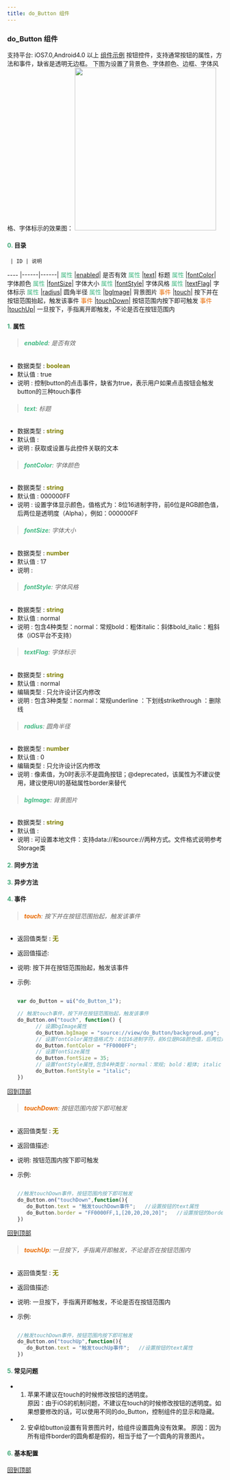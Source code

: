 ```yaml
---
title: do_Button 组件
---
```


### do_Button 组件

 支持平台: iOS7.0,Android4.0 以上
 [组件示例](https://github.com/do-api/docs-example/tree/master/source/view/do_Button)
 按钮控件，支持通常按钮的属性，方法和事件，缺省是透明无边框。
 下图为设置了背景色、字体颜色、边框、字体风格、字体标示的效果图：
 <img src="../../images/button.png" width="330" height="380" />

#### <font color ='#40A977'>**0.**</font> 目录

     | ID | 说明
---- |------|------|
<font color ='#42b983'>属性</font>  |[enabled](#enabled)| 是否有效
<font color ='#42b983'>属性</font>  |[text](#text)| 标题
<font color ='#42b983'>属性</font>  |[fontColor](#fontColor)| 字体颜色
<font color ='#42b983'>属性</font>  |[fontSize](#fontSize)| 字体大小
<font color ='#42b983'>属性</font>  |[fontStyle](#fontStyle)| 字体风格
<font color ='#42b983'>属性</font>  |[textFlag](#textFlag)| 字体标示
<font color ='#42b983'>属性</font>  |[radius](#radius)| 圆角半径
<font color ='#42b983'>属性</font>  |[bgImage](#bgImage)| 背景图片
<font color ='#e96900'>事件</font>  |[touch](#touch)| 按下并在按钮范围抬起，触发该事件
<font color ='#e96900'>事件</font>  |[touchDown](#touchDown)| 按钮范围内按下即可触发
<font color ='#e96900'>事件</font>  |[touchUp](#touchUp)| 一旦按下，手指离开即触发，不论是否在按钮范围内

#### <font color ='#40A977'>**1.**</font> 属性

>###### <span id=enabled><font color ='#42b983'>**enabled**</font></span>: 是否有效

- 数据类型 : <font color ='#808000'>**boolean**</font>
- 默认值 : true
- 说明 : 控制button的点击事件，缺省为true，表示用户如果点击按钮会触发button的三种touch事件

>###### <span id=text><font color ='#42b983'>**text**</font></span>: 标题

- 数据类型 : <font color ='#808000'>**string**</font>
- 默认值 :
- 说明 : 获取或设置与此控件关联的文本

>###### <span id=fontColor><font color ='#42b983'>**fontColor**</font></span>: 字体颜色

- 数据类型 : <font color ='#808000'>**string**</font>
- 默认值 : 000000FF
- 说明 : 设置字体显示颜色，值格式为：8位16进制字符，前6位是RGB颜色值，后两位是透明度（Alpha），例如：000000FF

>###### <span id=fontSize><font color ='#42b983'>**fontSize**</font></span>: 字体大小

- 数据类型 : <font color ='#808000'>**number**</font>
- 默认值 : 17
- 说明 :

>###### <span id=fontStyle><font color ='#42b983'>**fontStyle**</font></span>: 字体风格

- 数据类型 : <font color ='#808000'>**string**</font>
- 默认值 : normal
- 说明 : 包含4种类型：normal：常规bold：粗体italic：斜体bold_italic：粗斜体（iOS平台不支持）

>###### <span id=textFlag><font color ='#42b983'>**textFlag**</font></span>: 字体标示

- 数据类型 : <font color ='#808000'>**string**</font>
- 默认值 : normal
- 编辑类型 : 只允许设计区内修改
- 说明 : 包含3种类型：normal：常规underline ：下划线strikethrough ：删除线

>###### <span id=radius><font color ='#42b983'>**radius**</font></span>: 圆角半径

- 数据类型 : <font color ='#808000'>**number**</font>
- 默认值 : 0
- 编辑类型 : 只允许设计区内修改
- 说明 : 像素值，为0时表示不是圆角按钮；@deprecated，该属性为不建议使用，建议使用UI的基础属性border来替代

>###### <span id=bgImage><font color ='#42b983'>**bgImage**</font></span>: 背景图片

- 数据类型 : <font color ='#808000'>**string**</font>
- 默认值 :
- 说明 : 可设置本地文件：支持data://和source://两种方式。文件格式说明参考Storage类

#### <font color ='#40A977'>**2.**</font> 同步方法

#### <font color ='#40A977'>**3.**</font> 异步方法


#### <font color ='#40A977'>**4.**</font> 事件

>###### <span id=touch><font color ='#e96900'>**touch**</font></span>: 按下并在按钮范围抬起，触发该事件

- 返回值类型 : <font color ='#808000'>**无**</font>
- 返回值描述:
- 说明: 按下并在按钮范围抬起，触发该事件
- 示例:

  ```javascript

  var do_Button = ui("do_Button_1");

  // 触发touch事件，按下并在按钮范围抬起，触发该事件
  do_Button.on("touch", function() {
    	// 设置bgImage属性
    	do_Button.bgImage = "source://view/do_Button/backgroud.png";
    	// 设置fontColor属性值格式为：8位16进制字符，前6位是RGB颜色值，后两位是透明度(Alpha)
    	do_Button.fontColor = "FF0000FF";
    	// 设置fontSize属性
    	do_Button.fontSize = 35;
    	// 设置fontStyle属性,包含4种类型：normal：常规; bold：粗体; italic：斜体; bold_italic：粗斜体（iOS平台不支持）
    	do_Button.fontStyle = "italic";
  })

  ```

[回到顶部](#top)

>###### <span id=touchDown><font color ='#e96900'>**touchDown**</font></span>: 按钮范围内按下即可触发

- 返回值类型 : <font color ='#808000'>**无**</font>
- 返回值描述:
- 说明: 按钮范围内按下即可触发
- 示例:

  ```javascript

  //触发touchDown事件，按钮范围内按下即可触发
  do_Button.on("touchDown",function(){
  	 do_Button.text = "触发touchDown事件";   //设置按钮的text属性
     do_Button.border = "FF0000FF,1,[20,20,20,20]";   //设置按钮的border属性,border值格式为"颜色值，宽度，圆角"
  })

  ```

[回到顶部](#top)

>###### <span id=touchUp><font color ='#e96900'>**touchUp**</font></span>: 一旦按下，手指离开即触发，不论是否在按钮范围内

- 返回值类型 : <font color ='#808000'>**无**</font>
- 返回值描述:
- 说明: 一旦按下，手指离开即触发，不论是否在按钮范围内
- 示例:

  ```javascript
  
  //触发touchDown事件，按钮范围内按下即可触发
  do_Button.on("touchUp",function(){
  	 do_Button.text = "触发touchUp事件";   //设置按钮的text属性
  })

  ```

#### <font color ='#40A977'>**5.**</font> 常见问题

- 1. 苹果不建议在touch的时候修改按钮的透明度。  
     原因：由于iOS的机制问题，不建议在touch的时候修改按钮的透明度。如果想要修改的话，可以使用不同的do_Button，控制组件的显示和隐藏。
- 2. 安卓给button设置有背景图片时，给组件设置圆角没有效果。
    原因：因为所有组件border的圆角都是假的，相当于给了一个圆角的背景图片。

#### <font color ='#40A977'>**6.**</font> 基本配置

[回到顶部](#top)
